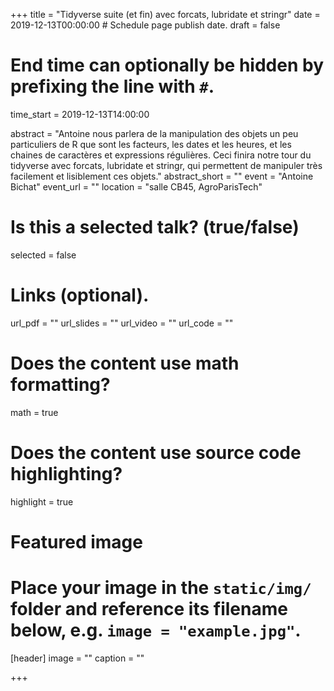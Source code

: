 +++
title = "Tidyverse suite (et fin) avec forcats, lubridate et stringr"
date = 2019-12-13T00:00:00  # Schedule page publish date.
draft = false

#   End time can optionally be hidden by prefixing the line with `#`.
time_start = 2019-12-13T14:00:00

abstract = "Antoine nous parlera de la manipulation des objets un peu particuliers de R que sont les facteurs, les dates et les heures, et les chaines de caractères et expressions régulières. Ceci finira notre tour du tidyverse avec forcats, lubridate et stringr, qui permettent de manipuler très facilement et lisiblement ces objets."
abstract_short = ""
event = "Antoine Bichat"
event_url = ""
location = "salle CB45, AgroParisTech"

# Is this a selected talk? (true/false)
selected = false

# Links (optional).
url_pdf = ""
url_slides = ""
url_video = ""
url_code = ""

# Does the content use math formatting?
math = true

# Does the content use source code highlighting?
highlight = true

# Featured image
# Place your image in the `static/img/` folder and reference its filename below, e.g. `image = "example.jpg"`.
[header]
image = ""
caption = ""

+++

